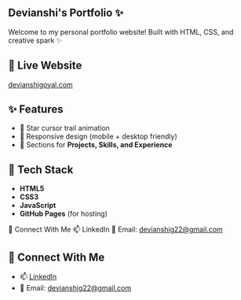 ## Devianshi's Portfolio ✨
Welcome to my personal portfolio website!
Built with HTML, CSS, and creative spark ✨

## 🔗 Live Website
[devianshigoyal.com](https://devianshigoyal.com)

## ✨ Features
- 🌟 Star cursor trail animation  
- 📱 Responsive design (mobile + desktop friendly)  
- 💼 Sections for **Projects, Skills, and Experience**

## 📁 Tech Stack
- **HTML5**  
- **CSS3**  
- **JavaScript**  
- **GitHub Pages** (for hosting)


🚀 Connect With Me
📫 LinkedIn
💌 Email: devianshig22@gmail.com

## 🚀 Connect With Me
- 📫 [LinkedIn](https://www.linkedin.com/in/devianshig)  
- 💌 Email: [devianshig22@gmail.com](mailto:devianshig22@gmail.com)
